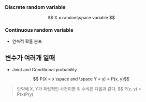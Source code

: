 

### Discrete random variable

$$ X = random\space variable $$

### Continuous random variable
+ 연속적 확률 분포


## 변수가 여러개 일때

+ Joint and Conditional probability

$$ P(X = x \space and  \space Y = y) = P(x, y)$$

> 만약에 X, Y가 독립적인 사건이면 위 수식은 다음과 같다. 
$$ P(x, y) = P(x)P(y)

